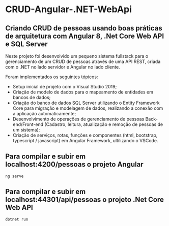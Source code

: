 # CRUD-Angular-.NET-WebApi
<h2>Criando CRUD de pessoas usando boas práticas de arquitetura com Angular 8, .Net Core Web API e SQL Server</h2>

Neste projeto foi desenvolvido um pequeno sistema fullstack para o gerenciamento de um CRUD de pessoas através de uma API REST, criada com o .NET no lado servidor e Angular no lado cliente.

Foram implementados os seguintes tópicos:

* Setup inicial de projeto com o Visual Studio 2019;
* Criação de modelo de dados para o mapeamento de entidades em bancos de dados;
* Criação do banco de dados SQL Server utilizando o Entity Framework Core para migração e modelagem de dados, realizando a conexão com a aplicação automaticamente;
* Desenvolvimento de operações de gerenciamento de pessoas Back-end/Front-end (Cadastro, leitura, atualização e remoção de pessoas de um sistema);
* Criação de serviços, rotas, funções e componentes (html, bootstrap, typescript / javascript) em Angular Framework, ultilizando o VSCode.

<h2>Para compilar e subir em localhost:4200/pessoas o projeto Angular</h2>

```
ng serve
```

<h2>Para compilar e subir em localhost:44301/api/pessoas o projeto .Net Core Web API</h2>

```
dotnet run
```
